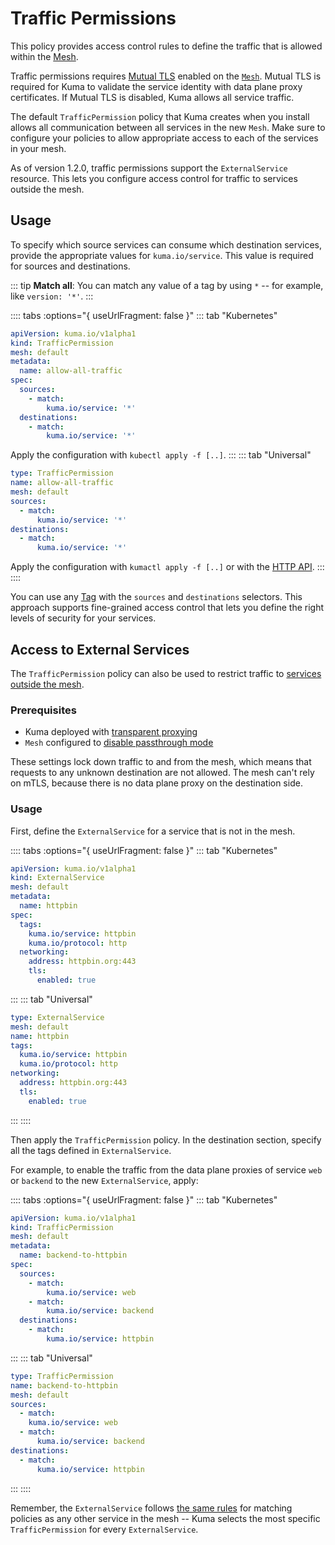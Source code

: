 ---
---
# Traffic Permissions

This policy provides access control rules to define the traffic that is allowed within the [Mesh](../mesh). 

Traffic permissions requires [Mutual TLS](../mutual-tls) enabled on the [`Mesh`](../mesh). Mutual TLS is required for Kuma to validate the service identity with data plane proxy certificates. If Mutual TLS is disabled, Kuma allows all service traffic. 

The default `TrafficPermission` policy that Kuma creates when you install allows all communication between all services in the new `Mesh`. Make sure to configure your policies to allow appropriate access to each of the services in your mesh.

As of version 1.2.0, traffic permissions support the `ExternalService` resource. This lets you configure access control for traffic to services outside the mesh.

## Usage

To specify which source services can consume which destination services, provide the appropriate values for `kuma.io/service`. This value is required for sources and destinations.

::: tip
**Match all**: You can match any value of a tag by using `*` -- for example, like `version: '*'`.
:::

:::: tabs :options="{ useUrlFragment: false }"
::: tab "Kubernetes"
```yaml
apiVersion: kuma.io/v1alpha1
kind: TrafficPermission
mesh: default
metadata:
  name: allow-all-traffic
spec:
  sources:
    - match:
        kuma.io/service: '*'
  destinations:
    - match:
        kuma.io/service: '*'
```
Apply the configuration with `kubectl apply -f [..]`.
:::
::: tab "Universal"
```yaml
type: TrafficPermission
name: allow-all-traffic
mesh: default
sources:
  - match:
      kuma.io/service: '*'
destinations:
  - match:
      kuma.io/service: '*'
```
Apply the configuration with `kumactl apply -f [..]` or with the [HTTP API](/docs/1.3.1/documentation/http-api).
:::
::::

You can use any [Tag](/docs/1.3.1/documentation/dps-and-data-model/#tags) with the `sources` and `destinations` selectors. This approach supports fine-grained access control that lets you define the right levels of security for your services.

## Access to External Services

The `TrafficPermission` policy can also be used to restrict traffic to [services outside the mesh](/docs/1.3.1/policies/external-services).

### Prerequisites

* Kuma deployed with [transparent proxying](/docs/1.3.1/networking/transparent-proxying)
* `Mesh` configured to [disable passthrough mode](/docs/1.3.1/policies/mesh/#usage)

These settings lock down traffic to and from the mesh, which means that requests to any unknown destination are not allowed. The mesh can't rely on mTLS, because there is no data plane proxy on the destination side.

### Usage

First, define the `ExternalService` for a service that is not in the mesh.

:::: tabs :options="{ useUrlFragment: false }"
::: tab "Kubernetes"
```yaml
apiVersion: kuma.io/v1alpha1
kind: ExternalService
mesh: default
metadata:
  name: httpbin
spec:
  tags:
    kuma.io/service: httpbin
    kuma.io/protocol: http
  networking:
    address: httpbin.org:443
    tls:
      enabled: true
```
:::
::: tab "Universal"
```yaml
type: ExternalService
mesh: default
name: httpbin
tags:
  kuma.io/service: httpbin
  kuma.io/protocol: http
networking:
  address: httpbin.org:443
  tls:
    enabled: true
```
:::
::::

Then apply the `TrafficPermission` policy. In the destination section, specify all the tags defined in `ExternalService`.

For example, to enable the traffic from the data plane proxies of service `web` or `backend` to the new `ExternalService`, apply:

:::: tabs :options="{ useUrlFragment: false }"
::: tab "Kubernetes"
```yaml
apiVersion: kuma.io/v1alpha1
kind: TrafficPermission
mesh: default
metadata:
  name: backend-to-httpbin
spec:
  sources:
    - match:
        kuma.io/service: web
    - match:
        kuma.io/service: backend
  destinations:
    - match:
        kuma.io/service: httpbin
```
:::
::: tab "Universal"
```yaml
type: TrafficPermission
name: backend-to-httpbin
mesh: default
sources:
  - match:
    kuma.io/service: web
  - match:
      kuma.io/service: backend
destinations:
  - match:
      kuma.io/service: httpbin
```
:::
::::

Remember, the `ExternalService` follows [the same rules](how-kuma-chooses-the-right-policy-to-apply.md) for matching policies as any other service in the mesh -- Kuma selects the most specific `TrafficPermission` for every `ExternalService`.

